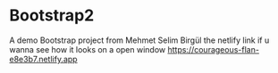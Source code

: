 # Bootstrap2
A demo Bootstrap project from Mehmet Selim Birgül
the netlify link if u wanna see how it looks on a open window https://courageous-flan-e8e3b7.netlify.app
